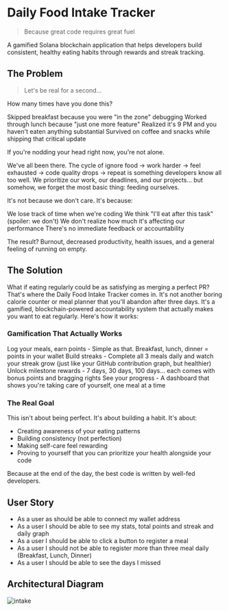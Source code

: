 # Daily Food Intake Tracker

> Because great code requires great fuel

A gamified Solana blockchain application that helps developers build consistent, healthy eating habits through rewards and streak tracking.


## The Problem

> Let's be real for a second...

How many times have you done this?

Skipped breakfast because you were "in the zone" debugging
Worked through lunch because "just one more feature"
Realized it's 9 PM and you haven't eaten anything substantial
Survived on coffee and snacks while shipping that critical update


If you're nodding your head right now, you're not alone.


We've all been there. The cycle of ignore food → work harder → feel exhausted → code quality drops → repeat is something developers know all too well. We prioritize our work, our deadlines, and our projects... but somehow, we forget the most basic thing: feeding ourselves.

It's not because we don't care. It's because:

We lose track of time when we're coding
We think "I'll eat after this task" (spoiler: we don't)
We don't realize how much it's affecting our performance
There's no immediate feedback or accountability

The result? Burnout, decreased productivity, health issues, and a general feeling of running on empty.

## The Solution

What if eating regularly could be as satisfying as merging a perfect PR?
That's where the Daily Food Intake Tracker comes in. It's not another boring calorie counter or meal planner that you'll abandon after three days. It's a gamified, blockchain-powered accountability system that actually makes you want to eat regularly.
Here's how it works:

### Gamification That Actually Works

Log your meals, earn points - Simple as that. Breakfast, lunch, dinner = points in your wallet
Build streaks - Complete all 3 meals daily and watch your streak grow (just like your GitHub contribution graph, but healthier)
Unlock milestone rewards - 7 days, 30 days, 100 days... each comes with bonus points and bragging rights
See your progress - A dashboard that shows you're taking care of yourself, one meal at a time


### The Real Goal
This isn't about being perfect. It's about building a habit. It's about:

- Creating awareness of your eating patterns
- Building consistency (not perfection)
- Making self-care feel rewarding
- Proving to yourself that you can prioritize your health alongside your code

Because at the end of the day, the best code is written by well-fed developers.


## User Story

- As a user as should be able to connect my wallet address
- As a user I should be able to see my stats, total points and streak and daily graph
- As a user I should be able to click a button to register a meal
- As a user I should not be able to register more than three meal daily (Breakfast, Lunch, Dinner)
- As a user I should be able to see the days I missed

## Architectural Diagram 

![intake](https://github.com/user-attachments/assets/72003790-47f6-48ed-bd36-3ab5c8449a02)

